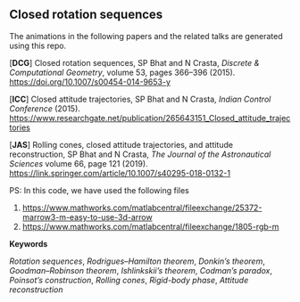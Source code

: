 ## Closed rotation sequences

The animations in the following papers and the related talks are generated using this repo.

[**DCG**] Closed rotation sequences, SP Bhat and N Crasta, *Discrete & Computational Geometry*, volume 53, pages 366–396 (2015). https://doi.org/10.1007/s00454-014-9653-y

[**ICC**] Closed attitude trajectories, SP Bhat and N Crasta, *Indian Control Conference* (2015). https://www.researchgate.net/publication/265643151_Closed_attitude_trajectories

[**JAS**] Rolling cones, closed attitude trajectories, and attitude reconstruction, SP Bhat and N Crasta, *The Journal of the Astronautical Sciences* volume 66, page 121 (2019). https://link.springer.com/article/10.1007/s40295-018-0132-1


PS: In this code, we have used the following files
1. https://www.mathworks.com/matlabcentral/fileexchange/25372-marrow3-m-easy-to-use-3d-arrow
2. https://www.mathworks.com/matlabcentral/fileexchange/1805-rgb-m

**Keywords**

*Rotation sequences*, *Rodrigues–Hamilton theorem*, *Donkin’s theorem*, *Goodman–Robinson theorem*, *Ishlinkskii’s theorem*, *Codman’s paradox*, *Poinsot’s construction*, *Rolling cones*, *Rigid-body phase*, *Attitude reconstruction*
